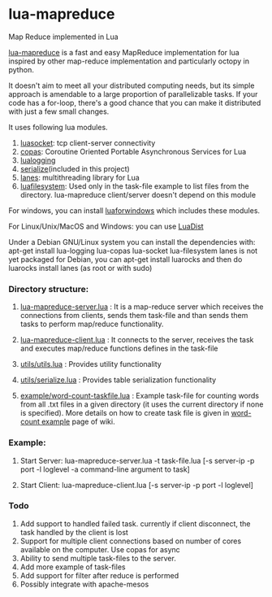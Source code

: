 lua-mapreduce
=============

Map Reduce implemented in Lua

[lua-mapreduce](https://github.com/rohitjoshi/lua-mapreduce) is a fast and easy MapReduce implementation for lua inspired by other map-reduce implementation and particularly octopy in python.

It doesn't aim to meet all your distributed computing needs, but its simple approach is amendable to a large proportion of parallelizable tasks. If your code has a for-loop, there's a good chance that you can make it distributed with just a few small changes. 

It uses following lua modules. 

1. [luasocket](http://w3.impa.br/~diego/software/luasocket/): tcp client-server connectivity
2. [copas](http://keplerproject.github.com/copas/): Coroutine Oriented Portable Asynchronous Services for Lua
3. [lualogging](www.keplerproject.org/lualogging)
4. [serialize](https://github.com/fab13n/metalua/blob/master/src/lib/serialize.lua)(included in this project)
5. [lanes](https://github.com/LuaLanes/lanes): multithreading library for Lua
6. [luafilesystem](http://keplerproject.github.com/luafilesystem/): Used only in the task-file example to list files from the directory. lua-mapreduce client/server doesn't depend on this module

For windows, you can install [luaforwindows](http://code.google.com/p/luaforwindows/) which includes these modules.

For Linux/Unix/MacOS and Windows: you can use [LuaDist](http://luadist.org/) 

Under a Debian GNU/Linux system you can install the dependencies with:
  apt-get install lua-logging lua-copas lua-socket lua-filesystem
  lanes is not yet packaged for Debian, you can apt-get install luarocks and then do
  luarocks install lanes (as root or with sudo)

### Directory structure:
1. [lua-mapreduce-server.lua](https://github.com/rohitjoshi/lua-mapreduce/blob/master/lua-mapreduce-server.lua) : It is a map-reduce server which receives the connections from clients, sends them task-file and than sends them tasks to perform map/reduce functionality.

2. [lua-mapreduce-client.lua](https://github.com/rohitjoshi/lua-mapreduce/blob/master/lua-mapreduce-client.lua) : It connects to the server, receives the task and executes map/reduce functions defines in the task-file

3. [utils/utils.lua](https://github.com/rohitjoshi/lua-mapreduce/blob/master/utils/utils.lua) : Provides utility functionality

4. [utils/serialize.lua](https://github.com/rohitjoshi/lua-mapreduce/blob/master/utils/serialize.lua) : Provides table serialization functionality 

5. [example/word-count-taskfile.lua](https://github.com/rohitjoshi/lua-mapreduce/blob/master/example/word-count-taskfile.lua) : Example task-file for counting words from all .txt files in a given directory (it uses the current directory if none is specified).
More details on how to create task file is given in [word-count example](https://github.com/rohitjoshi/lua-mapreduce/wiki/Example---word-count) page of wiki.

### Example:
1. Start Server:
lua-mapreduce-server.lua  -t task-file.lua [-s server-ip -p port  -l loglevel -a command-line argument to task]

2. Start Client:
lua-mapreduce-client.lua [-s server-ip -p port -l loglevel]

### Todo
1. Add support to handled failed task. currently if client disconnect, the task handled by the client is lost
2. Support for multiple client connections  based on number of cores available on the computer. Use copas for async
3. Ability to send multiple task-files to the server.
4. Add more example of task-files
5. Add support for filter after reduce is performed
6. Possibly integrate with apache-mesos
